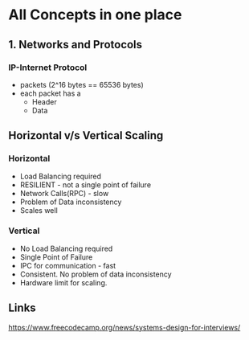 # All Concepts in one place

## 1. Networks and Protocols

### IP-Internet Protocol

- packets (2^16 bytes == 65536 bytes)
- each packet has a
  - Header
  - Data

## Horizontal v/s Vertical Scaling

### Horizontal

- Load Balancing required
- RESILIENT - not a single point of failure
- Network Calls(RPC) - slow
- Problem of Data inconsistency
- Scales well

### Vertical

- No Load Balancing required
- Single Point of Failure
- IPC for communication - fast
- Consistent. No problem of data inconsistency
- Hardware limit for scaling.

## Links

<https://www.freecodecamp.org/news/systems-design-for-interviews/>
